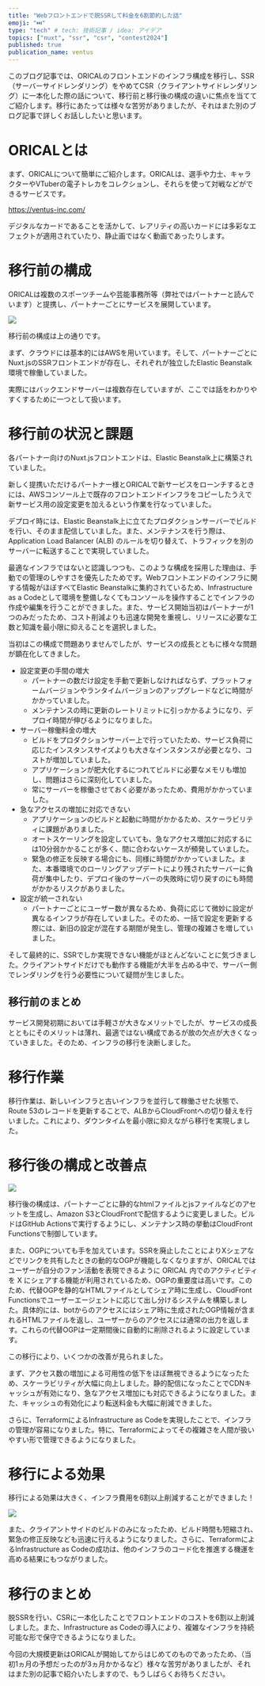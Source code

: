 ```yaml
---
title: "Webフロントエンドで脱SSRして料金を6割節約した話"
emoji: "⏭️"
type: "tech" # tech: 技術記事 / idea: アイデア
topics: ["nuxt", "ssr", "csr", "contest2024"]
published: true
publication_name: ventus
---
```



このブログ記事では、ORICALのフロントエンドのインフラ構成を移行し、SSR（サーバーサイドレンダリング）をやめてCSR（クライアントサイドレンダリング）に一本化した際の話について、移行前と移行後の構成の違いに焦点を当ててご紹介します。移行にあたっては様々な苦労がありましたが、それはまた別のブログ記事で詳しくお話ししたいと思います。

# ORICALとは

まず、ORICALについて簡単にご紹介します。ORICALは、選手や力士、キャラクターやVTuberの電子トレカをコレクションし、それらを使って対戦などができるサービスです。

https://ventus-inc.com/ 

デジタルなカードであることを活かして、レアリティの高いカードには多彩なエフェクトが適用されていたり、静止画ではなく動画であったりします。

# 移行前の構成

ORICALは複数のスポーツチームや芸能事務所等（弊社ではパートナーと読んでいます）と提携し、パートナーごとにサービスを展開しています。

![](/images/spa-ventus-before.png)

移行前の構成は上の通りです。

まず、クラウドには基本的にはAWSを用いています。そして、パートナーごとにNuxt.jsのSSRフロントエンドが存在し、それぞれが独立したElastic Beanstalk環境で稼働していました。

実際にはバックエンドサーバーは複数存在していますが、ここでは話をわかりやすくするために一つとして扱います。

# 移行前の状況と課題

各パートナー向けのNuxt.jsフロントエンドは、Elastic Beanstalk上に構築されていました。

新しく提携いただけるパートナー様とORICALで新サービスをローンチするときには、AWSコンソール上で既存のフロントエンドインフラをコピーしたうえで新サービス用の設定変更を加えるという作業を行なっていました。

デプロイ時には、Elastic Beanstalk上に立てたプロダクションサーバーでビルドを行い、そのまま配信していました。また、メンテナンスを行う際は、Application Load Balancer (ALB) のルールを切り替えて、トラフィックを別のサーバーに転送することで実現していました。

最適なインフラではないと認識しつつも、このような構成を採用した理由は、手動での管理のしやすさを優先したためです。Webフロントエンドのインフラに関する情報がほぼすべてElastic Beanstalkに集約されているため、Infrastructure as a Codeとして環境を整備しなくてもコンソールを操作することでインフラの作成や編集を行うことができました。また、サービス開始当初はパートナーが1つのみだったため、コスト削減よりも迅速な開発を重視し、リリースに必要な工数と知識を最小限に抑えることを選択しました。

当初はこの構成で問題ありませんでしたが、サービスの成長とともに様々な問題が顕在化してきました。

- 設定変更の手間の増大
    - パートナーの数だけ設定を手動で更新しなければならず、プラットフォームバージョンやランタイムバージョンのアップグレードなどに時間がかかっていました。
    - メンテナンスの時に更新のレートリミットに引っかかるようになり、デプロイ時間が伸びるようになりました。
- サーバー稼働料金の増大
    - ビルドをプロダクションサーバー上で行っていたため、サービス負荷に応じたインスタンスサイズよりも大きなインスタンスが必要となり、コストが増加していました。
    - アプリケーションが肥大化するにつれてビルドに必要なメモリも増加し、問題はさらに深刻化していました。
    - 常にサーバーを稼働させておく必要があったため、費用がかかっていました。
- 急なアクセスの増加に対応できない
    - アプリケーションのビルドと起動に時間がかかるため、スケーラビリティに課題がありました。
    - オートスケーリングを設定していても、急なアクセス増加に対応するには10分弱かかることが多く、間に合わないケースが頻発していました。
    - 緊急の修正を反映する場合にも、同様に時間がかかっていました。また、本番環境でのローリングアップデートにより残されたサーバーに負荷が集中したり、デプロイ後のサーバーの失敗時に切り戻すのにも時間がかかるリスクがありました。
- 設定が統一されない
    - パートナーごとにユーザー数が異なるため、負荷に応じて微妙に設定が異なるインフラが存在していました。そのため、一括で設定を更新する際には、新旧の設定が混在する期間が発生し、管理の複雑さを増していました。

そして最終的に、SSRでしか実現できない機能がほとんどないことに気づきました。クライアントサイドだけでも動作する機能が大半を占める中で、サーバー側でレンダリングを行う必要性について疑問が生じました。

## 移行前のまとめ

サービス開発初期においては手軽さが大きなメリットでしたが、サービスの成長とともにそのメリットは薄れ、最適ではない構成であるが故の欠点が大きくなっていきました。そのため、インフラの移行を決断しました。

# 移行作業

移行作業は、新しいインフラと古いインフラを並行して稼働させた状態で、Route 53のレコードを更新することで、ALBからCloudFrontへの切り替えを行いました。これにより、ダウンタイムを最小限に抑えながら移行を実現しました。

# 移行後の構成と改善点

![](/images/spa-ventus-after.png)

移行後の構成は、パートナーごとに静的なhtmlファイルとjsファイルなどのアセットを生成し、Amazon S3とCloudFrontで配信するように変更しました。ビルドはGitHub Actionsで実行するようにし、メンテナンス時の挙動はCloudFront Functionsで制御しています。

また、OGPについても手を加えています。SSRを廃止したことによりXシェアなどでリンクを共有したときの動的なOGPが機能しなくなりますが、ORICALではユーザーが自分のファン活動を表現できるように ORICAL 内でのアクティビティを X にシェアする機能が利用されているため、OGPの重要度は高いです。このため、代替OGPを静的なHTMLファイルとしてシェア時に生成し、CloudFront Functionsでユーザーエージェントに応じて出し分けるシステムを構築しました。具体的には、botからのアクセスにはシェア時に生成されたOGP情報が含まれるHTMLファイルを返し、ユーザーからのアクセスには通常の出力を返します。これらの代替OGPは一定期間後に自動的に削除されるように設定しています。

この移行により、いくつかの改善が見られました。

まず、アクセス数の増加による可用性の低下をほぼ無視できるようになったため、スケーラビリティが大幅に向上しました。静的配信になったことでCDNキャッシュが有効になり、急なアクセス増加にも対応できるようになりました。また、キャッシュの有効化により転送料金も大幅に削減できました。

さらに、TerraformによるInfrastructure as Codeを実現したことで、インフラの管理が容易になりました。特に、Terraformによってその複雑さを人間が扱いやすい形で管理できるようになりました。

# 移行による効果

移行による効果は大きく、インフラ費用を6割以上削減することができました！

![](/images/spa-ventus-billing-change.png)

また、クライアントサイドのビルドのみになったため、ビルド時間も短縮され、緊急の修正反映なども迅速に行えるようになりました。さらに、TerraformによるInfrastructure as Codeの成功は、他のインフラのコード化を推進する機運を高める結果にもつながりました。

# 移行のまとめ

脱SSRを行い、CSRに一本化したことでフロントエンドのコストを6割以上削減しました。また、Infrastructure as Codeの導入により、複雑なインフラを持続可能な形で保守できるようになりました。

今回の大規模更新はORICALが開始してからはじめてのものであったため、（当初1ヵ月の予想だったのが3ヵ月かかるなど）様々な苦労がありましたが、それはまた別の記事で紹介いたしますので、もうしばらくお待ちください。